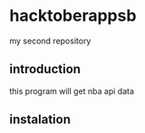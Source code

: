 # hacktoberappsb
my second repository


## introduction
this program will get nba api data

## instalation
